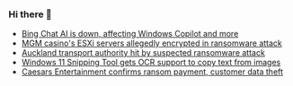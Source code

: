 ### Hi there 👋

<!--START_SECTION:feed-->
* [Bing Chat AI is down, affecting Windows Copilot and more](https://www.bleepingcomputer.com/news/microsoft/bing-chat-ai-is-down-affecting-windows-copilot-and-more/)
* [MGM casino's ESXi servers allegedly encrypted in ransomware attack](https://www.bleepingcomputer.com/news/security/mgm-casinos-esxi-servers-allegedly-encrypted-in-ransomware-attack/)
* [Auckland transport authority hit by suspected ransomware attack](https://www.bleepingcomputer.com/news/security/auckland-transport-authority-hit-by-suspected-ransomware-attack/)
* [Windows 11 Snipping Tool gets OCR support to copy text from images](https://www.bleepingcomputer.com/news/microsoft/windows-11-snipping-tool-gets-ocr-support-to-copy-text-from-images/)
* [Caesars Entertainment confirms ransom payment, customer data theft](https://www.bleepingcomputer.com/news/security/caesars-entertainment-confirms-ransom-payment-customer-data-theft/)
<!--END_SECTION:feed-->

<!--
**frankenk/frankenk** is a ✨ _special_ ✨ repository because its `README.md` (this file) appears on your GitHub profile.

Here are some ideas to get you started:

- 🔭 I’m currently working on ...
- 🌱 I’m currently learning ...
- 👯 I’m looking to collaborate on ...
- 🤔 I’m looking for help with ...
- 💬 Ask me about ...
- 📫 How to reach me: ...
- 😄 Pronouns: ...
- ⚡ Fun fact: ...
-->



